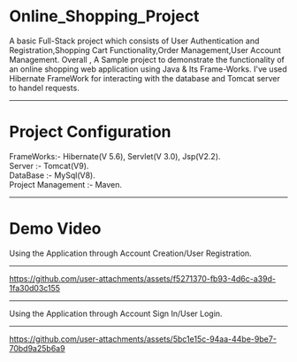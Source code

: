 # Online_Shopping_Project
A basic Full-Stack project which consists of User Authentication and Registration,Shopping Cart Functionality,Order Management,User Account Management.
Overall , A Sample project to demonstrate the functionality of an online shopping web application using Java & Its Frame-Works.
I've used Hibernate FrameWork for interacting with the database and Tomcat server to handel requests.
________________________________________________
# Project Configuration
FrameWorks:- Hibernate(V 5.6), Servlet(V 3.0), Jsp(V2.2).        
Server :- Tomcat(V9).          
DataBase :- MySql(V8).            
Project Management :- Maven.
__________________________________________________
# Demo Video
Using the Application through Account Creation/User Registration.
_________________________________________________
https://github.com/user-attachments/assets/f5271370-fb93-4d6c-a39d-1fa30d03c155
__________________________________________________
Using the Application through Account Sign In/User Login.
_________________________________________________
https://github.com/user-attachments/assets/5bc1e15c-94aa-44be-9be7-70bd9a25b6a9


